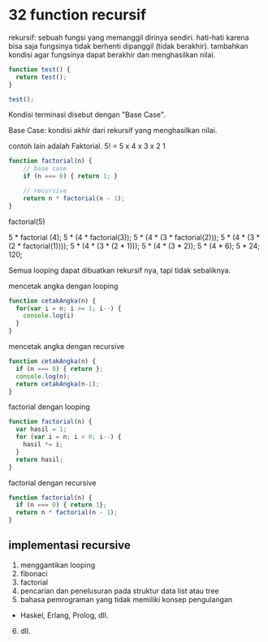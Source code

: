 # 32 function recursif

rekursif:
sebuah fungsi yang memanggil dirinya sendiri.
hati-hati karena bisa saja fungsinya tidak berhenti dipanggil (tidak berakhir).
tambahkan kondisi agar fungsinya dapat berakhir dan menghasilkan nilai.

```javascript
function test() {
  return test();
}

test();
```

Kondisi terminasi disebut dengan "Base Case".

Base Case:
kondisi akhir dari rekursif yang menghasilkan nilai.

contoh lain adalah Faktorial.
5! = 5 x 4 x 3 x 2 1

```javascript
function factorial(n) {
    // base case
    if (n === 0) { return 1; }

    // recursive
    return n * factorial(n - 1);
}
```

factorial(5)

5 * factorial (4);
5 * (4 * factorial(3));
5 * (4 * (3 * factorial(2)));
5 * (4 * (3 * (2 * factorial(1))));
5 * (4 * (3 * (2 * 1)));
5 * (4 * (3 * 2));
5 * (4 * 6);
5 * 24;
120;


Semua looping dapat dibuatkan rekursif nya, tapi tidak sebaliknya.

mencetak angka dengan looping
```javascript
function cetakAngka(n) {
  for(var i = n; i >= 1; i--) {
    console.log(i)
  }
}
```

mencetak angka dengan recursive
```javascript
function cetakAngka(n) {
  if (n === 0) { return };
  console.log(n);
  return cetakAngka(n-1);
}
```

factorial dengan looping
```javascript
function factorial(n) {
  var hasil = 1;
  for (var i = n; i > 0; i--) {
    hasil *= i;
  }
  return hasil;
}
```

factorial dengan recursive
```javascript
function factorial(n) {
  if (n === 0) { return 1};
  return n * factorial(n - 1);
}
```

## implementasi recursive

1. menggantikan looping
2. fibonaci
3. factorial
4. pencarian dan penelusuran pada struktur data list atau tree
5. bahasa pemrograman yang tidak memiliki konsep pengulangan
  - Haskel, Erlang, Prolog, dll.
6. dll.

